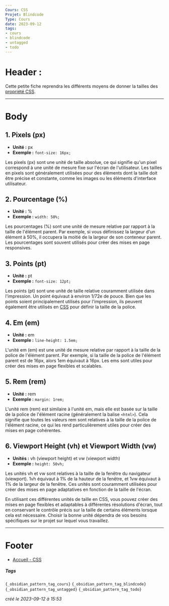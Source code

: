 ```yaml
---
Cours: CSS
Projet: Blindcode
Type: Cours
date: 2023-09-12
tags:
- cours
- blindcode
- untagged
- todo
---
```

   
# Header :   
   
Cette petite fiche reprendra les différents moyens de donner la tailles des [propriété CSS](../../../Tutoriels/CSS/1%20-%20Introduction%20%C3%A0%20CSS%20et%20Accessibilit%C3%A9/CSS%20-%20Syntaxe%20de%20base.md#propriétés-css-de-base).   
   
   
-------------------------------------------------------------------------------   
# Body   
   
## 1. Pixels (px)   
   
   
- **Unité :** px   
- **Exemple :** `font-size: 16px;`   
   
Les pixels (px) sont une unité de taille absolue, ce qui signifie qu'un pixel correspond à une unité de mesure fixe sur l'écran de l'utilisateur. Les tailles en pixels sont généralement utilisées pour des éléments dont la taille doit être précise et constante, comme les images ou les éléments d'interface utilisateur.   
   
## 2. Pourcentage (%)   
   
   
- **Unité :** %   
- **Exemple :** `width: 50%;`   
   
Les pourcentages (%) sont une unité de mesure relative par rapport à la taille de l'élément parent. Par exemple, si vous définissez la largeur d'un élément à 50%, il occupera la moitié de la largeur de son conteneur parent. Les pourcentages sont souvent utilisés pour créer des mises en page responsives.   
   
## 3. Points (pt)   
   
   
- **Unité :** pt   
- **Exemple :** `font-size: 12pt;`   
   
Les points (pt) sont une unité de taille relative couramment utilisée dans l'impression. Un point équivaut à environ 1/72e de pouce. Bien que les points soient principalement utilisés pour l'impression, ils peuvent également être utilisés en [CSS](../../../Tutoriels/CSS/1%20-%20Introduction%20%C3%A0%20CSS%20et%20Accessibilit%C3%A9/CSS%20-%20Introduction%20-%20Qu%27est-ce%20que%20CSS%20et%20pourquoi%20c%27est%20important.md) pour définir la taille de la police.   
   
## 4. Em (em)   
   
   
- **Unité :** em   
- **Exemple :** `line-height: 1.5em;`   
   
L'unité em (em) est une unité de mesure relative par rapport à la taille de la police de l'élément parent. Par exemple, si la taille de la police de l'élément parent est de 16px, alors 1em équivaut à 16px. Les ems sont utiles pour créer des mises en page flexibles et scalables.   
   
## 5. Rem (rem)   
   
   
- **Unité :** rem   
- **Exemple :** `margin: 1rem;`   
   
L'unité rem (rem) est similaire à l'unité em, mais elle est basée sur la taille de la police de l'élément racine (généralement la balise `<html>`). Cela signifie que toutes les valeurs rem sont relatives à la taille de la police de l'élément racine, ce qui les rend particulièrement utiles pour créer des mises en page cohérentes.   
   
## 6. Viewport Height (vh) et Viewport Width (vw)   
   
   
- **Unités :** vh (viewport height) et vw (viewport width)   
- **Exemple :** `height: 50vh;`   
   
Les unités vh et vw sont relatives à la taille de la fenêtre du navigateur (viewport). 1vh équivaut à 1% de la hauteur de la fenêtre, et 1vw équivaut à 1% de la largeur de la fenêtre. Ces unités sont couramment utilisées pour créer des mises en page adaptatives en fonction de la taille de l'écran.   
   
En utilisant ces différentes unités de taille en CSS, vous pouvez créer des mises en page flexibles et adaptables à différentes résolutions d'écran, tout en conservant le contrôle précis sur la taille de certains éléments lorsque cela est nécessaire. Choisir la bonne unité dépendra de vos besoins spécifiques sur le projet sur lequel vous travaillez.   
   
   
---------------------------------------------------------------------------   
# Footer   
   
   
- [Accueil - CSS](../../../Tutoriels/CSS/Accueil%20-%20CSS.md)   
##### Tags   
`{_obsidian_pattern_tag_cours}` `{_obsidian_pattern_tag_blindcode}` `{_obsidian_pattern_tag_untagged}` `{_obsidian_pattern_tag_todo}`   
   
*créé le 2023-09-12 à 15:53*